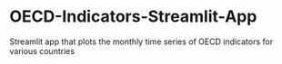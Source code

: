 # OECD-Indicators-Streamlit-App
Streamlit app that plots the monthly time series of OECD indicators for various countries
